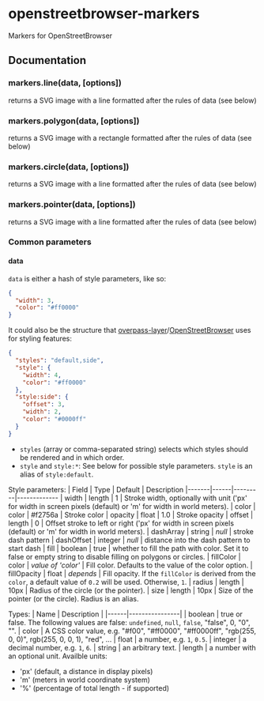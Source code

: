 # openstreetbrowser-markers
Markers for OpenStreetBrowser

## Documentation
### markers.line(data, [options])
returns a SVG image with a line formatted after the rules of data (see below)

### markers.polygon(data, [options])
returns a SVG image with a rectangle formatted after the rules of data (see below)

### markers.circle(data, [options])
returns a SVG image with a line formatted after the rules of data (see below)

### markers.pointer(data, [options])
returns a SVG image with a line formatted after the rules of data (see below)

### Common parameters
#### data
`data` is either a hash of style parameters, like so:
```json
{
  "width": 3,
  "color": "#ff0000"
}
```

It could also be the structure that [overpass-layer](https://github.com/plepe/overpass-layer)/[OpenStreetBrowser](https://github.com/plepe/OpenStreetBrowser) uses for styling features:
```json
{
  "styles": "default,side",
  "style": {
    "width": 4,
    "color": "#ff0000"
  },
  "style:side": {
    "offset": 3,
    "width": 2,
    "color": "#0000ff"
  }
}
```

* `styles` (array or comma-separated string) selects which styles should be rendered and in which order.
* `style` and `style:*`: See below for possible style parameters. `style` is an alias of `style:default`.

Style parameters:
| Field | Type | Default | Description
|-------|------|---------|-------------
| width | length | 1 | Stroke width, optionally with unit ('px' for width in screen pixels (default) or 'm' for width in world meters).
| color | color | #f2756a | Stroke color
| opacity | float | 1.0 | Stroke opacity
| offset | length | 0 | Offset stroke to left or right ('px' for width in screen pixels (default) or 'm' for width in world meters).
| dashArray | string | *null* | stroke dash pattern
| dashOffset | integer | *null* | distance into the dash pattern to start dash
| fill | boolean | true | whether to fill the path with color. Set it to false or empty string to disable filling on polygons or circles.
| fillColor | color | *value of 'color'* | Fill color. Defaults to the value of the color option.
| fillOpacity | float | *depends* | Fill opacity. If the `fillColor` is derived from the `color`, a default value of `0.2` will be used. Otherwise, `1`.
| radius | length | 10px | Radius of the circle (or the pointer).
| size | length | 10px | Size of the pointer (or the circle). Radius is an alias.

Types:
| Name | Description    |
|------|----------------|
| boolean | true or false. The following values are false: `undefined`, `null`, `false`, "false", 0, "0", "".
| color | A CSS color value, e.g. "#f00", "#ff0000", "#ff0000ff", "rgb(255, 0, 0)", rgb(255, 0, 0, 1), "red", ...
| float | a number, e.g. `1`, `0.5`.
| integer | a decimal number, e.g. `1`, `6`.
| string | an arbitrary text.
| length | a number with an optional unit. Availble units:<ul><li>'px' (default, a distance in display pixels)</li><li>'m' (meters in world coordinate system)</li><li>'%' (percentage of total length - if supported)</li>
